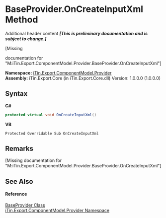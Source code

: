 # BaseProvider.OnCreateInputXml Method 
Additional header content _**\[This is preliminary documentation and is subject to change.\]**_

\[Missing <summary> documentation for "M:iTin.Export.ComponentModel.Provider.BaseProvider.OnCreateInputXml"\]

**Namespace:**&nbsp;<a href="723a96b5-5779-2554-cf17-05149bfcb802">iTin.Export.ComponentModel.Provider</a><br />**Assembly:**&nbsp;iTin.Export.Core (in iTin.Export.Core.dll) Version: 1.0.0.0 (1.0.0.0)

## Syntax

**C#**<br />
``` C#
protected virtual void OnCreateInputXml()
```

**VB**<br />
``` VB
Protected Overridable Sub OnCreateInputXml
```


## Remarks
\[Missing <remarks> documentation for "M:iTin.Export.ComponentModel.Provider.BaseProvider.OnCreateInputXml"\]

## See Also


#### Reference
<a href="f3556fb2-c7e1-5904-974e-18f789583e49">BaseProvider Class</a><br /><a href="723a96b5-5779-2554-cf17-05149bfcb802">iTin.Export.ComponentModel.Provider Namespace</a><br />